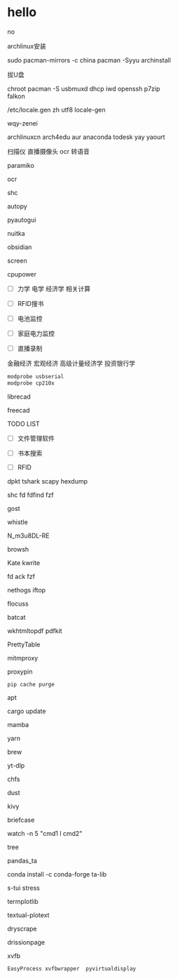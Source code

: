 # hello

no

archlinux安装

sudo pacman-mirrors -c china
pacman -Syyu
archinstall

拔U盘

chroot
pacman -S usbmuxd dhcp iwd openssh p7zip \
falkon 

/etc/locale.gen
zh utf8
locale-gen

wqy-zenei

archlinuxcn
arch4edu
aur
anaconda
todesk
yay 
yaourt

扫描仪 直播摄像头  ocr 转语音

paramiko

ocr

shc

autopy

pyautogui

nuitka

obsidian

screen

cpupower

- [ ] 力学 电学 经济学 相关计算

- [ ] RFID搜书

- [ ] 电池监控

- [ ] 家庭电力监控

- [ ] 直播录制

金融经济 宏观经济 高级计量经济学 投资银行学

```bash
modprobe usbserial
modprobe cp210x
```

librecad

freecad

TODO LIST

- [ ] 文件管理软件

- [ ] 书本搜索

- [ ] RFID

dpkt
tshark
scapy
hexdump

shc
fd
fdfind
fzf

gost

whistle

 N_m3u8DL-RE

browsh

Kate kwrite

fd ack fzf

nethogs iftop

flocuss

batcat

wkhtmltopdf 
pdfkit

PrettyTable

mitmproxy

proxypin

```shell
pip cache purge
```

apt

cargo update

mamba

yarn

brew

yt-dlp

chfs

dust

kivy

briefcase

watch -n   5 "cmd1 l cmd2"

tree

pandas_ta

conda install -c conda-forge ta-lib

s-tui stress

termplotlib

textual-plotext

dryscrape

drissionpage

xvfb

```text
EasyProcess xvfbwrapper  pyvirtualdisplay
```

